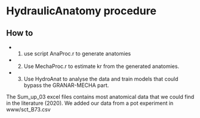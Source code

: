 # HydraulicAnatomy procedure

## How to 

- 1) use script AnaProc.r to generate anatomies
- 2) Use MechaProc.r to estimate kr from the generated anatomies.
- 3) Use HydroAnat to analyse the data and train models that could bypass the GRANAR-MECHA part.


The Sum_up_03 excel files contains most anatomical data that we could find in the literature (2020).
We added our data from a pot experiment in www/sct_B73.csv


 